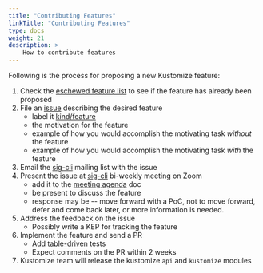 ```yaml
---
title: "Contributing Features"
linkTitle: "Contributing Features"
type: docs
weight: 21
description: >
    How to contribute features
---
```


[issue]: https://github.com/kubernetes-sigs/kustomize/issues
[sig-cli]: /cli-experimental/contributing/kustomize/community/
[meeting agenda]: https://docs.google.com/document/d/1r0YElcXt6G5mOWxwZiXgGu_X6he3F--wKwg-9UBc29I/edit#heading=h.himo1st0tqyy
[KEP]: https://github.com/kubernetes/enhancements/tree/master/keps/sig-cli
[table-driven]: https://github.com/kubernetes-sigs/kustomize/blob/a8b9741866cf8e0c43e643ab7a9f40a3bd7e2a4d/api/filters/imagetag/imagetag_test.go#L15
[eschewed feature list]: /cli-experimental/faq/kustomize/eschewedfeatures/
[kind/feature]: https://github.com/kubernetes-sigs/kustomize/labels/kind%2Ffeature

Following is the process for proposing a new Kustomize feature:

1. Check the [eschewed feature list] to see if the feature has already been proposed
2. File an [issue] describing the desired feature
   - label it [kind/feature]
   - the motivation for the feature
   - example of how you would accomplish the motivating task *without* the feature
   - example of how you would accomplish the motivating task *with* the feature
3. Email the [sig-cli] mailing list with the issue
4. Present the issue at [sig-cli] bi-weekly meeting on Zoom
   - add it to the [meeting agenda] doc
   - be present to discuss the feature
   - response may be -- move forward with a PoC, not to move forward, defer and come back later,
     or more information is needed.
5. Address the feedback on the issue
   - Possibly write a KEP for tracking the feature
6. Implement the feature and send a PR
   - Add [table-driven] tests
   - Expect comments on the PR within 2 weeks
7. Kustomize team will release the kustomize `api` and `kustomize` modules
